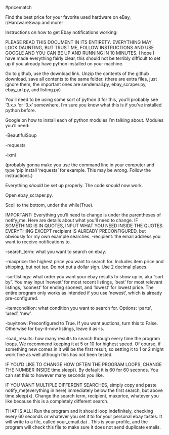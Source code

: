 #pricematch

Find the best price for your favorite used hardware on eBay, r/HardwareSwap and more!



Instructions on how to get Ebay notifications working:

PLEASE READ THIS DOCUMENT IN ITS ENTIRETY. EVERYTHING MAY LOOK DAUNTING, BUT TRUST ME, FOLLOW INSTRUCTIONS AND USE GOOGLE AND YOU CAN BE UP AND RUNNING IN 10 MINUTES. I hope I have made everything fairly clear, this should not be terribly difficult to set up if you already have python installed on your machine.

Go to github, use the download link.
Unzip the contents of the github download, save all contents to the same folder. (there are extra files, just ignore them, the important ones are sendemail.py, ebay_scraper.py, ebay_url.py, and listing.py)

You’ll need to be using some sort of python 3 for this, you’ll probably see ‘3.x.x ‘or ‘3.x’ somewhere. I’m sure you know what this is if you’ve installed python before.

Google on how to install each of python modules l’m talking about.
Modules you’ll need: 

-BeautifulSoup

-requests

-lxml

(probably gonna make you use the command line in your computer and type ‘pip install ‘requests’ for example. This may be wrong. Follow the instructions.)

Everything *should* be set up properly.
The code *should* now work. 


Open ebay_scraper.py. 

Scoll to the bottom, under the while(True).


IMPORTANT: Everything you’ll need to change is under the parentheses of notify_me. Here are details about what you’ll need to change. IF SOMETHING IS IN QUOTES, INPUT WHAT YOU NEED INSIDE THE QUOTES. EVERYTHING EXCEPT recipient IS ALREADY PRECONFIGURED, but obviously for my own example searches.
-recipient: the email address you want to receive notifications to.

-search_term: what you want to search on ebay.

-maxprice: the highest price you want to search for. Includes item price and shipping, but not tax. Do not put a dollar sign. Use 2 decimal places.

-sortlistings: what order you want your ebay results to show up in, aka “sort by”. You may input ‘newest’ for most recent listings, ‘best’ for most relevant listings, ‘soonest’ for ending soonest, and ‘lowest’ for lowest price. The entire program only works as intended if you use ‘newest’, which is already pre-configured.

-itemcondition: what condition you want to search for. Options: ‘parts’, ‘used’, ‘new’.

-buyitnow: Preconfigured to True. If you want auctions, turn this to False. Otherwise for buy-it-now listings, leave it as-is.

-load_results: how many results to search through every time the program loops. We recommend keeping it at 5 or 10 for highest speed. Of course, if something new comes in it will be the first result, so setting it to 1 or 2 might work fine as well although this has not been tested.


IF YOU’D LIKE TO CHANGE HOW OFTEN THE PROGRAM LOOPS, CHANGE THE NUMBER INSIDE time.sleep(). By default it is 60 for 60 seconds. You can set this to however many seconds you like.

IF YOU WANT MULTIPLE DIFFERENT SEARCHES, simply copy and paste notify_me(everything in here) immediately below the first search, but above time.sleep(x). Change the search term, recipient, maxprice, whatever you like because this is a completely different search.

THAT IS ALL! Run the program and it should loop indefinitely, checking every 60 seconds or whatever you set it to for your personal ebay tastes. It will write to a file, called your_email.dat . This is your profile, and the program will check this file to make sure it does not send duplicate emails. 



